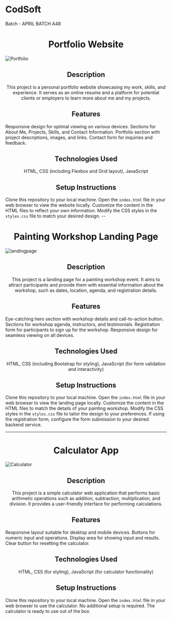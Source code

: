 # CodSoft
Batch - APRIL BATCH A48
<h1 align="center">Portfolio Website</h1>

![Portfolio](https://github.com/GayatriPisya/CodSoft/assets/157793060/d1f9ae11-5c5d-47a2-a453-a129eabb1a4f)

<h2 align="center">Description</h2>
<p align="center">This project is a personal portfolio website showcasing my work, skills, and experience. It serves as an online resume and a platform for potential clients or employers to learn more about me and my projects.</p>

<h2 align="center">Features</h2>
Responsive design for optimal viewing on various devices.
Sections for About Me, Projects, Skills, and Contact Information.
Portfolio section with project descriptions, images, and links.
Contact form for inquiries and feedback.

<h2 align="center">Technologies Used</h2>
<p align="center">HTML, CSS (including Flexbox and Grid layout), JavaScript</p>

<h2 align="center">Setup Instructions</h2>
Clone this repository to your local machine.</li>
Open the <code>index.html</code> file in your web browser to view the website locally.
Customize the content in the HTML files to reflect your own information.
Modify the CSS styles in the <code>styles.css</code> file to match your desired design.
--
<h1 align="center">Painting Workshop Landing Page</h1>

![landingpage](https://github.com/GayatriPisya/CodSoft/assets/157793060/5ba62064-e23b-49fd-b131-eb212003a75a)

<h2 align="center">Description</h2>
<p align="center">This project is a landing page for a painting workshop event. It aims to attract participants and provide them with essential information about the workshop, such as dates, location, agenda, and registration details.</p>

<h2 align="center">Features</h2>
Eye-catching hero section with workshop details and call-to-action button.
Sections for workshop agenda, instructors, and testimonials.
Registration form for participants to sign up for the workshop.
Responsive design for seamless viewing on all devices.

<h2 align="center">Technologies Used</h2>
<p align="center">HTML, CSS (including Bootstrap for styling), JavaScript (for form validation and interactivity)</p>

<h2 align="center">Setup Instructions</h2>
Clone this repository to your local machine.
Open the <code>index.html</code> file in your web browser to view the landing page locally.
Customize the content in the HTML files to match the details of your painting workshop.
Modify the CSS styles in the <code>styles.css</code> file to tailor the design to your preferences.
If using the registration form, configure the form submission to your desired backend service.

---

<h1 align="center">Calculator App</h1>

![Calculator](https://github.com/GayatriPisya/CodSoft/assets/157793060/7db87b6c-e104-4b11-a502-a9f2a2814b5d)

<h2 align="center">Description</h2>
<p align="center">This project is a simple calculator web application that performs basic arithmetic operations such as addition, subtraction, multiplication, and division. It provides a user-friendly interface for performing calculations.</p>

<h2 align="center">Features</h2>
Responsive layout suitable for desktop and mobile devices.
Buttons for numeric input and operations.
Display area for showing input and results.
Clear button for resetting the calculator.


<h2 align="center">Technologies Used</h2>
<p align="center">HTML, CSS (for styling), JavaScript (for calculator functionality)</p>

<h2 align="center">Setup Instructions</h2>
Clone this repository to your local machine.
Open the <code>index.html</code> file in your web browser to use the calculator.
No additional setup is required. The calculator is ready to use out of the box.

